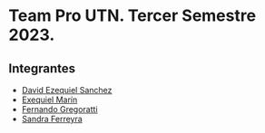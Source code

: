 # Team Pro UTN. Tercer Semestre 2023.


## Integrantes


- [David Ezequiel Sanchez]()
- [Exequiel Marín]()
- [Fernando Gregoratti]()
- [Sandra Ferreyra]()
